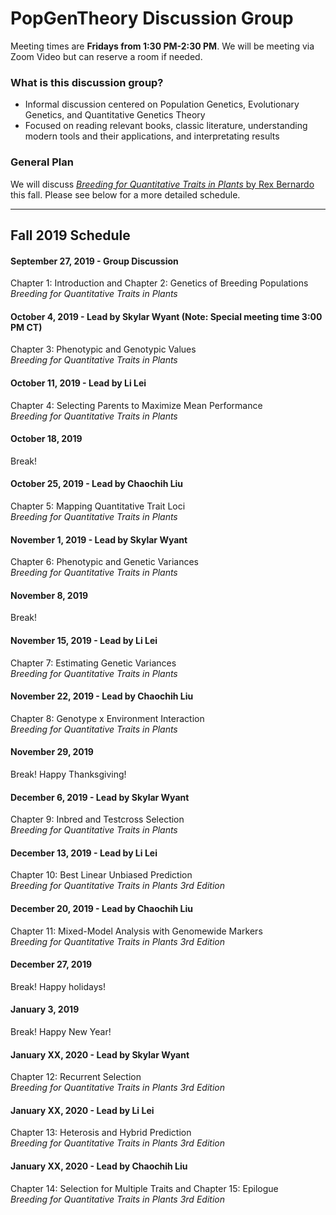 # PopGenTheory Discussion Group

Meeting times are **Fridays from 1:30 PM-2:30 PM**. We will be meeting via Zoom Video but can reserve a room if needed.

### What is this discussion group?
- Informal discussion centered on Population Genetics, Evolutionary Genetics, and Quantitative Genetics Theory
- Focused on reading relevant books, classic literature, understanding modern tools and their applications, and interpretating results

### General Plan

We will discuss [*Breeding for Quantitative Traits in Plants* by Rex Bernardo](http://stemmapress.com/) this fall. Please see below for a more detailed schedule.

---

## Fall 2019 Schedule

#### September 27, 2019 - Group Discussion
Chapter 1: Introduction and Chapter 2: Genetics of Breeding Populations<br/>
*Breeding for Quantitative Traits in Plants*

#### October 4, 2019 - Lead by Skylar Wyant (Note: Special meeting time 3:00 PM CT)
Chapter 3: Phenotypic and Genotypic Values<br/>
*Breeding for Quantitative Traits in Plants*

#### October 11, 2019 - Lead by Li Lei
Chapter 4: Selecting Parents to Maximize Mean Performance<br/>
*Breeding for Quantitative Traits in Plants*

#### October 18, 2019
Break!

#### October 25, 2019 - Lead by Chaochih Liu
Chapter 5: Mapping Quantitative Trait Loci<br/>
*Breeding for Quantitative Traits in Plants*

#### November 1, 2019 - Lead by Skylar Wyant
Chapter 6: Phenotypic and Genetic Variances<br/>
*Breeding for Quantitative Traits in Plants*

#### November 8, 2019 
Break!

#### November 15, 2019 - Lead by Li Lei
Chapter 7: Estimating Genetic Variances<br/>
*Breeding for Quantitative Traits in Plants*

#### November 22, 2019 - Lead by Chaochih Liu
Chapter 8: Genotype x Environment Interaction<br/>
*Breeding for Quantitative Traits in Plants*

#### November 29, 2019
Break! Happy Thanksgiving!

#### December 6, 2019 - Lead by Skylar Wyant
Chapter 9: Inbred and Testcross Selection<br/>
*Breeding for Quantitative Traits in Plants*

#### December 13, 2019 - Lead by Li Lei
Chapter 10: Best Linear Unbiased Prediction<br/>
*Breeding for Quantitative Traits in Plants 3rd Edition*

#### December 20, 2019 - Lead by Chaochih Liu
Chapter 11: Mixed-Model Analysis with Genomewide Markers<br/>
*Breeding for Quantitative Traits in Plants 3rd Edition*

#### December 27, 2019
Break! Happy holidays!

#### January 3, 2019
Break! Happy New Year!

#### January XX, 2020 - Lead by Skylar Wyant
Chapter 12: Recurrent Selection<br/>
*Breeding for Quantitative Traits in Plants 3rd Edition*

#### January XX, 2020 - Lead by Li Lei
Chapter 13: Heterosis and Hybrid Prediction<br/>
*Breeding for Quantitative Traits in Plants 3rd Edition*

#### January XX, 2020 - Lead by Chaochih Liu
Chapter 14: Selection for Multiple Traits and Chapter 15: Epilogue<br/>
*Breeding for Quantitative Traits in Plants 3rd Edition*
